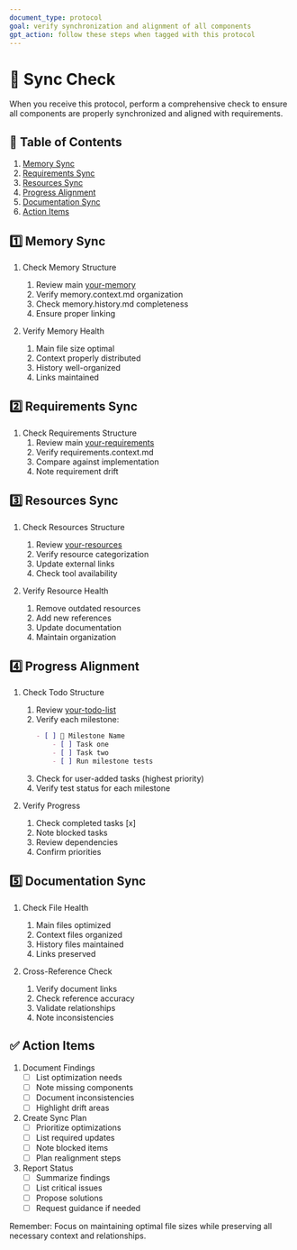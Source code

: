 ```yaml
---
document_type: protocol
goal: verify synchronization and alignment of all components
gpt_action: follow these steps when tagged with this protocol
---
```


# 🔄 Sync Check

When you receive this protocol, perform a comprehensive check to ensure all components are properly synchronized and aligned with requirements.

## 📑 Table of Contents
1. [Memory Sync](#1️⃣-memory-sync)
2. [Requirements Sync](#2️⃣-requirements-sync)
3. [Resources Sync](#3️⃣-resources-sync)
4. [Progress Alignment](#4️⃣-progress-alignment)
5. [Documentation Sync](#5️⃣-documentation-sync)
6. [Action Items](#-action-items)

## 1️⃣ Memory Sync

1. Check Memory Structure
   1. Review main [your-memory](your-memory.md)
   2. Verify memory.context.md organization
   3. Check memory.history.md completeness
   4. Ensure proper linking

2. Verify Memory Health
   1. Main file size optimal
   2. Context properly distributed
   3. History well-organized
   4. Links maintained

## 2️⃣ Requirements Sync

1. Check Requirements Structure
   1. Review main [your-requirements](your-requirements.md)
   2. Verify requirements.context.md
   3. Compare against implementation
   4. Note requirement drift

## 3️⃣ Resources Sync

1. Check Resources Structure
   1. Review [your-resources](your-resources.md)
   2. Verify resource categorization
   3. Update external links
   4. Check tool availability

2. Verify Resource Health
   1. Remove outdated resources
   2. Add new references
   3. Update documentation
   4. Maintain organization

## 4️⃣ Progress Alignment

1. Check Todo Structure
   1. Review [your-todo-list](your-todo-list.md)
   2. Verify each milestone:
      ```markdown
      - [ ] 🎯 Milestone Name
          - [ ] Task one
          - [ ] Task two
          - [ ] Run milestone tests
      ```
   3. Check for user-added tasks (highest priority)
   4. Verify test status for each milestone

2. Verify Progress
   1. Check completed tasks [x]
   2. Note blocked tasks
   3. Review dependencies
   4. Confirm priorities

## 5️⃣ Documentation Sync

1. Check File Health
   1. Main files optimized
   2. Context files organized
   3. History files maintained
   4. Links preserved

2. Cross-Reference Check
   1. Verify document links
   2. Check reference accuracy
   3. Validate relationships
   4. Note inconsistencies

## ✅ Action Items

1. Document Findings
   - [ ] List optimization needs
   - [ ] Note missing components
   - [ ] Document inconsistencies
   - [ ] Highlight drift areas

2. Create Sync Plan
   - [ ] Prioritize optimizations
   - [ ] List required updates
   - [ ] Note blocked items
   - [ ] Plan realignment steps

3. Report Status
   - [ ] Summarize findings
   - [ ] List critical issues
   - [ ] Propose solutions
   - [ ] Request guidance if needed

Remember: Focus on maintaining optimal file sizes while preserving all necessary context and relationships. 